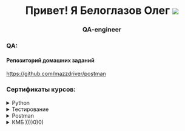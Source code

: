 <h1 align="center">Привет! Я Белоглазов Олег</a> 
<img src="https://github.com/blackcater/blackcater/raw/main/images/Hi.gif" height="32"/></h1>

<h3 align="center">QA-engineer</h3>


### QA:
#### Репозиторий домашних заданий
https://github.com/mazzdriver/postman

### Сертификаты курсов:
<details>
    <summary>Python</summary>
    <img src='img/python-rus.png'>
</details>

<details>
    <summary>Тестирование</summary>
    <img src='img/kvchk-rus.png'>
</details>

<details>
    <summary>Postman</summary>
    <img src='img/postman-rus.png'>
</details>

<details>
    <summary>КМБ ))))0)0)</summary>
    <img src='img/kmb-rus.png'>
</details>

<!---
mazzdriver/mazzdriver is a ✨ special ✨ repository because its `README.md` (this file) appears on your GitHub profile.
You can click the Preview link to take a look at your changes.
--->
